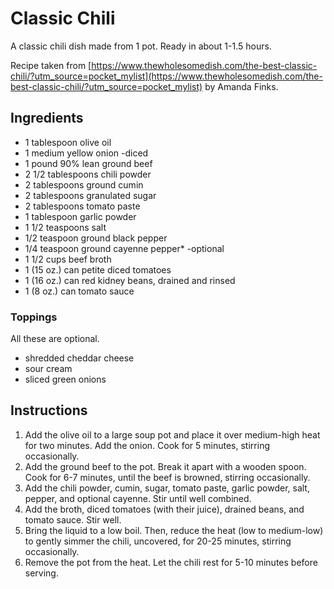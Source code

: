 # Classic Chili

A classic chili dish made from 1 pot. Ready in about 1-1.5 hours. 

Recipe taken from [https://www.thewholesomedish.com/the-best-classic-chili/?utm_source=pocket_mylist](https://www.thewholesomedish.com/the-best-classic-chili/?utm_source=pocket_mylist) by Amanda Finks.

## Ingredients

- 1 tablespoon olive oil
- 1 medium yellow onion -diced
- 1 pound 90% lean ground beef
- 2 1/2 tablespoons chili powder
- 2 tablespoons ground cumin
- 2 tablespoons granulated sugar
- 2 tablespoons tomato paste
- 1 tablespoon garlic powder
- 1 1/2 teaspoons salt
- 1/2 teaspoon ground black pepper
- 1/4 teaspoon ground cayenne pepper* -optional
- 1 1/2 cups beef broth
- 1 (15 oz.) can petite diced tomatoes
- 1 (16 oz.) can red kidney beans, drained and rinsed
- 1 (8 oz.) can tomato sauce

### Toppings

All these are optional. 

- shredded cheddar cheese
- sour cream
- sliced green onions

## Instructions

1. Add the olive oil to a large soup pot and place it over medium-high heat for two minutes. Add the onion. Cook for 5 minutes, stirring occasionally.
2. Add the ground beef to the pot. Break it apart with a wooden spoon. Cook for 6-7 minutes, until the beef is browned, stirring occasionally.
3. Add the chili powder, cumin, sugar, tomato paste, garlic powder, salt, pepper, and optional cayenne. Stir until well combined.
4. Add the broth, diced tomatoes (with their juice), drained beans, and tomato sauce. Stir well.
5. Bring the liquid to a low boil. Then, reduce the heat (low to medium-low) to gently simmer the chili, uncovered, for 20-25 minutes, stirring occasionally.
6. Remove the pot from the heat. Let the chili rest for 5-10 minutes before serving.
